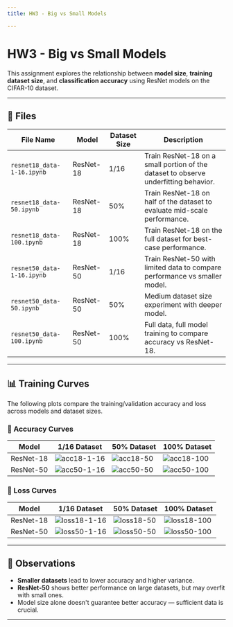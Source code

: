 ```yaml
---
title: HW3 - Big vs Small Models

---
```


# HW3 - Big vs Small Models

This assignment explores the relationship between **model size**, **training dataset size**, and **classification accuracy** using ResNet models on the CIFAR-10 dataset.

---

## 📁 Files

| File Name                      | Model     | Dataset Size | Description |
|-------------------------------|-----------|---------------|-------------|
| `resnet18_data-1-16.ipynb`    | ResNet-18 | 1/16          | Train ResNet-18 on a small portion of the dataset to observe underfitting behavior. |
| `resnet18_data-50.ipynb`      | ResNet-18 | 50%           | Train ResNet-18 on half of the dataset to evaluate mid-scale performance. |
| `resnet18_data-100.ipynb`     | ResNet-18 | 100%          | Train ResNet-18 on the full dataset for best-case performance. |
| `resnet50_data-1-16.ipynb`    | ResNet-50 | 1/16          | Train ResNet-50 with limited data to compare performance vs smaller model. |
| `resnet50_data-50.ipynb`      | ResNet-50 | 50%           | Medium dataset size experiment with deeper model. |
| `resnet50_data-100.ipynb`     | ResNet-50 | 100%          | Full data, full model training to compare accuracy vs ResNet-18. |

---

## 📊 Training Curves

The following plots compare the training/validation accuracy and loss across models and dataset sizes.

### 🔹 Accuracy Curves

| Model     | 1/16 Dataset | 50% Dataset | 100% Dataset |
|-----------|--------------|-------------|--------------|
| ResNet-18 | ![acc18-1-16](images/resnet18_acc_1-16.png) | ![acc18-50](images/resnet18_acc_50.png) | ![acc18-100](images/resnet18_acc_100.png) |
| ResNet-50 | ![acc50-1-16](images/resnet50_acc_1-16.png) | ![acc50-50](images/resnet50_acc_50.png) | ![acc50-100](images/resnet50_acc_100.png) |

### 🔹 Loss Curves

| Model     | 1/16 Dataset | 50% Dataset | 100% Dataset |
|-----------|--------------|-------------|--------------|
| ResNet-18 | ![loss18-1-16](images/resnet18_loss_1-16.png) | ![loss18-50](images/resnet18_loss_50.png) | ![loss18-100](images/resnet18_loss_100.png) |
| ResNet-50 | ![loss50-1-16](images/resnet50_loss_1-16.png) | ![loss50-50](images/resnet50_loss_50.png) | ![loss50-100](images/resnet50_loss_100.png) |

---

## 📝 Observations

- **Smaller datasets** lead to lower accuracy and higher variance.
- **ResNet-50** shows better performance on large datasets, but may overfit with small ones.
- Model size alone doesn't guarantee better accuracy — sufficient data is crucial.

---

